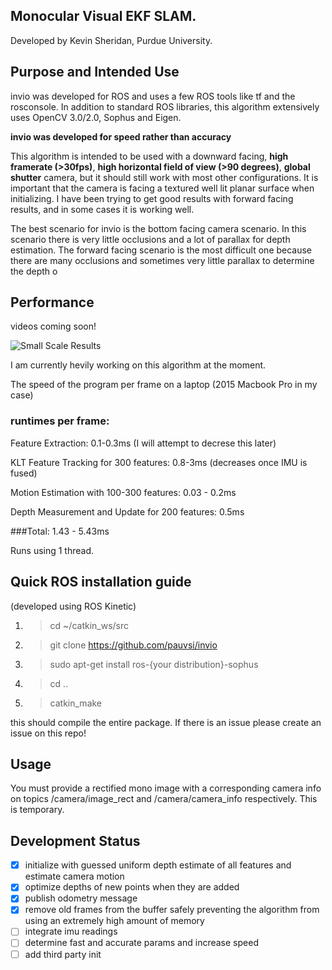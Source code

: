## Monocular Visual EKF SLAM.
Developed by Kevin Sheridan, Purdue University.

## Purpose and Intended Use

invio was developed for ROS and uses a few ROS tools like tf and the rosconsole. In addition to standard ROS libraries, this algorithm extensively uses OpenCV 3.0/2.0, Sophus and Eigen.

**invio was developed for speed rather than accuracy**  

This algorithm is intended to be used with a downward facing, **high framerate (>30fps)**, **high horizontal field of view (>90 degrees)**, **global shutter** camera, but it should still work with most other configurations. It is important that the camera is facing a textured well lit planar surface when initializing. I have been trying to get good results with forward facing results, and in some cases it is working well.

The best scenario for invio is the bottom facing camera scenario. In this scenario there is very little occlusions and a lot of parallax for depth estimation. The forward facing scenario is the most difficult one because there are many occlusions and sometimes very little parallax to determine the depth o
## Performance

videos coming soon!

![Small Scale Results](/images/invio1.png)

I am currently hevily working on this algorithm at the moment.

The speed of the program per frame on a laptop (2015 Macbook Pro in my case) 
### runtimes per frame:
Feature Extraction: 0.1-0.3ms (I will attempt to decrese this later)

KLT Feature Tracking for 300 features: 0.8-3ms (decreases once IMU is fused)

Motion Estimation with 100-300 features: 0.03 - 0.2ms 

Depth Measurement and Update for 200 features: 0.5ms

###Total: 1.43 - 5.43ms 

Runs using 1 thread.

## Quick ROS installation guide

(developed using ROS Kinetic)

1. >cd ~/catkin_ws/src
2. >git clone https://github.com/pauvsi/invio
3. >sudo apt-get install ros-{your distribution}-sophus
4. >cd ..
5. >catkin_make

this should compile the entire package. If there is an issue please create an issue on this repo!

## Usage

You must provide a rectified mono image with a corresponding camera info on topics /camera/image_rect and /camera/camera_info respectively. This is temporary.

## Development Status

- [x] initialize with guessed uniform depth estimate of all features and estimate camera motion
- [x] optimize depths of new points when they are added
- [x] publish odometry message
- [x] remove old frames from the buffer safely preventing the algorithm from using an extremely high amount of memory
- [ ] integrate imu readings
- [ ] determine fast and accurate params and increase speed
- [ ] add third party init
